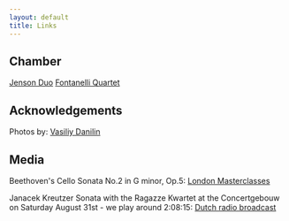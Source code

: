```yaml
---
layout: default
title: Links
---
```

## Chamber
[Jenson Duo](http://www.jensonduo.weebly.com)
[Fontanelli Quartet](http://fontanellistringquartet.com/)

## Acknowledgements
Photos by: [Vasiliy Danilin](http://www.vasiliydanilin.com)

## Media
Beethoven's Cello Sonata No.2 in G minor, Op.5: [London Masterclasses](http://www.youtube.com/watch?v=4z7nu2pmNBU)

Janacek Kreutzer Sonata with the Ragazze Kwartet at the Concertgebouw on Saturday August 31st - we play around 2:08:15: [Dutch radio broadcast](http://radio.omroep.nl/u/249196/?silverlight)
